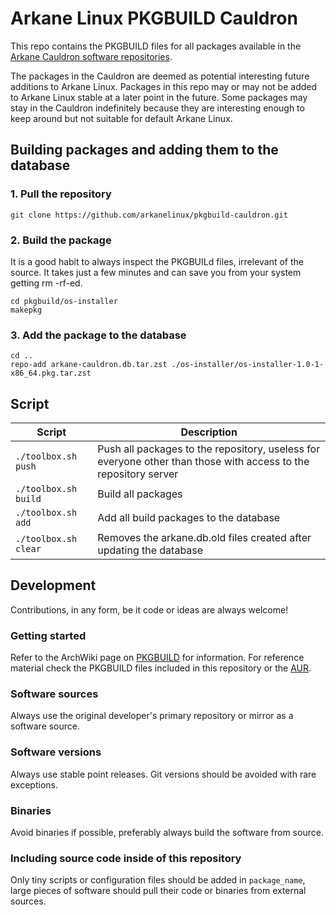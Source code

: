 # Arkane Linux PKGBUILD Cauldron
This repo contains the PKGBUILD files for all packages available in the [Arkane Cauldron software repositories](https://repo.arkanelinux.org/cauldron).

The packages in the Cauldron are deemed as potential interesting future additions to Arkane Linux. Packages in this repo may or may not be added to Arkane Linux stable at a later point in the future. Some packages may stay in the Cauldron indefinitely because they are interesting enough to keep around but not suitable for default Arkane Linux.

## Building packages and adding them to the database
### 1. Pull the repository
```
git clone https://github.com/arkanelinux/pkgbuild-cauldron.git
```
### 2. Build the package
It is a good habit to always inspect the PKGBUILd files, irrelevant of the source. It takes just a few minutes and can save you from your system getting rm -rf-ed.
```
cd pkgbuild/os-installer
makepkg
```
### 3. Add the package to the database
```
cd ..
repo-add arkane-cauldron.db.tar.zst ./os-installer/os-installer-1.0-1-x86_64.pkg.tar.zst
```

## Script
| Script | Description |
| --- | --- |
| `./toolbox.sh push` | Push all packages to the repository, useless for everyone other than those with access to the repository server |
| `./toolbox.sh build` | Build all packages | 
| `./toolbox.sh add` | Add all build packages to the database | 
| `./toolbox.sh clear` | Removes the arkane.db.old files created after updating the database |

## Development
Contributions, in any form, be it code or ideas are always welcome!
### Getting started
Refer to the ArchWiki page on [PKGBUILD](https://wiki.archlinux.org/title/PKGBUILD) for information. For reference material check the PKGBUILD files included in this repository or the [AUR](https://aur.archlinux.org/).

### Software sources
Always use the original developer's primary repository or mirror as a software source.

### Software versions
Always use stable point releases. Git versions should be avoided with rare exceptions.

### Binaries
Avoid binaries if possible, preferably always build the software from source.

### Including source code inside of this repository
Only tiny scripts or configuration files should be added in `package_name`, large pieces of software should pull their code or binaries from external sources.

